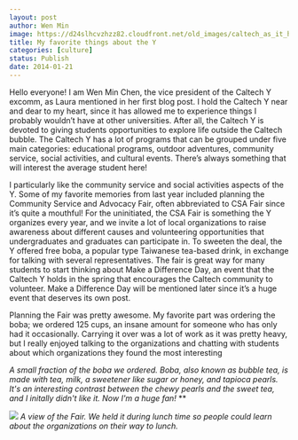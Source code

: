 ```yaml
---
layout: post
author: Wen Min
image: https://d24slhcvzhzz82.cloudfront.net/old_images/caltech_as_it_happens/6a0105349b8251970b01a510d03801970c.jpg
title: My favorite things about the Y
categories: [culture]
status: Publish
date: 2014-01-21
---
```


Hello everyone! I am Wen Min Chen, the vice president of the Caltech Y excomm, as Laura mentioned in her first blog post. I hold the Caltech Y near and dear to my heart, since it has allowed me to experience things I probably wouldn’t have at other universities. After all, the Caltech Y is devoted to giving students opportunities to explore life outside the Caltech bubble. The Caltech Y has a lot of programs that can be grouped under five main categories: educational programs, outdoor adventures, community service, social activities, and cultural events. There’s always something that will interest the average student here!

I particularly like the community service and social activities aspects of the Y. Some of my favorite memories from last year included planning the Community Service and Advocacy Fair, often abbreviated to CSA Fair since it’s quite a mouthful! For the uninitiated, the CSA Fair is something the Y organizes every year, and we invite a lot of local organizations to raise awareness about different causes and volunteering opportunities that undergraduates and graduates can participate in. To sweeten the deal, the Y offered free boba, a popular type Taiwanese tea-based drink, in exchange for talking with several representatives. The fair is great way for many students to start thinking about Make a Difference Day, an event that the Caltech Y holds in the spring that encourages the Caltech community to volunteer. Make a Difference Day will be mentioned later since it’s a huge event that deserves its own post.

Planning the Fair was pretty awesome. My favorite part was ordering the boba; we ordered 125 cups, an insane amount for someone who has only had it occasionally. Carrying it over was a lot of work as it was pretty heavy, but I really enjoyed talking to the organizations and chatting with students about which organizations they found the most interesting

*A small fraction of the boba we ordered. Boba, also known as bubble tea, is made with tea, milk, a sweetener like sugar or honey, and tapioca pearls. It's an interesting contrast between the chewy pearls and the sweet tea, and I initally didn't like it. Now I'm a huge fan!*
**


![](https://d24slhcvzhzz82.cloudfront.net/old_images/caltech_as_it_happens/6a0105349b8251970b01a510d0419e970c.jpg)
*A view of the Fair. We held it during lunch time so people could learn about the organizations on their way to lunch.*
